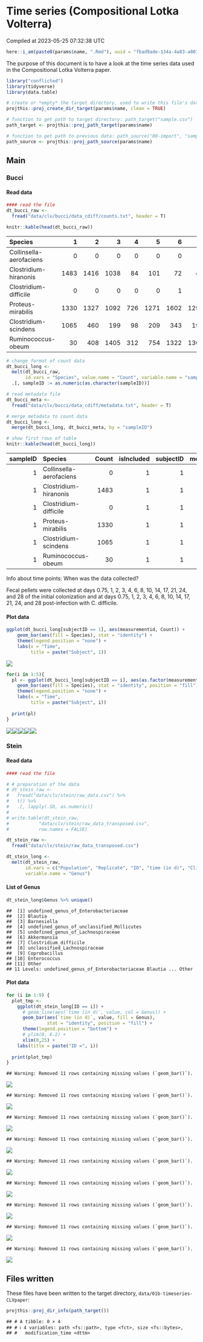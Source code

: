 Time series (Compositional Lotka Volterra)
================
Compiled at 2023-05-25 07:32:38 UTC

``` r
here::i_am(paste0(params$name, ".Rmd"), uuid = "fbad9ade-134a-4a83-a801-9900003f3395")
```

The purpose of this document is to have a look at the time series data
used in the Compositional Lotka Volterra paper.

``` r
library("conflicted")
library(tidyverse)
library(data.table)
```

``` r
# create or *empty* the target directory, used to write this file's data: 
projthis::proj_create_dir_target(params$name, clean = TRUE)

# function to get path to target directory: path_target("sample.csv")
path_target <- projthis::proj_path_target(params$name)

# function to get path to previous data: path_source("00-import", "sample.csv")
path_source <- projthis::proj_path_source(params$name)
```

## Main

### Bucci

#### Read data

``` r
#### read the file
dt_bucci_raw <- 
  fread("data/clv/bucci/data_cdiff/counts.txt", header = T)

knitr::kable(head(dt_bucci_raw))
```

| Species                 |    1 |    2 |    3 |   4 |    5 |    6 |    7 |    8 |    9 |   10 |   11 |   12 |   13 |   14 |   15 |  16 |   17 |   18 |   19 |   20 |   21 |   22 |   23 |   24 |   25 |   26 |   27 |   28 |  29 |  30 |   31 |   32 |   33 |   34 |   35 |   36 |   37 |   38 |   39 |   40 |   41 |   42 |   43 |   44 |   45 |   46 |   47 |   48 |   49 |  50 |   51 |  52 |   53 |   54 |  55 |   56 |  57 |   58 |   59 |   60 |   61 |   62 |   63 |   64 |   65 |   66 |   67 |   68 |   69 |   70 |   71 |   72 |   73 |   74 |   75 |   76 |   77 |  78 |   79 |   80 |  81 |  82 |   83 |   84 |   85 |   86 |   87 |   88 |   89 |   90 |  91 |   92 |  93 |  94 |   95 |  96 |  97 |   98 |   99 |  100 |  101 | 102 |  103 |  104 | 105 |  106 |  107 | 108 |  109 |  110 |  111 |  112 |  113 | 114 | 115 |  116 |  117 | 118 | 119 | 120 | 121 |  122 |  123 |  124 |  125 |  126 |  127 |  128 |  129 |  130 |
|:------------------------|-----:|-----:|-----:|----:|-----:|-----:|-----:|-----:|-----:|-----:|-----:|-----:|-----:|-----:|-----:|----:|-----:|-----:|-----:|-----:|-----:|-----:|-----:|-----:|-----:|-----:|-----:|-----:|----:|----:|-----:|-----:|-----:|-----:|-----:|-----:|-----:|-----:|-----:|-----:|-----:|-----:|-----:|-----:|-----:|-----:|-----:|-----:|-----:|----:|-----:|----:|-----:|-----:|----:|-----:|----:|-----:|-----:|-----:|-----:|-----:|-----:|-----:|-----:|-----:|-----:|-----:|-----:|-----:|-----:|-----:|-----:|-----:|-----:|-----:|-----:|----:|-----:|-----:|----:|----:|-----:|-----:|-----:|-----:|-----:|-----:|-----:|-----:|----:|-----:|----:|----:|-----:|----:|----:|-----:|-----:|-----:|-----:|----:|-----:|-----:|----:|-----:|-----:|----:|-----:|-----:|-----:|-----:|-----:|----:|----:|-----:|-----:|----:|----:|----:|----:|-----:|-----:|-----:|-----:|-----:|-----:|-----:|-----:|-----:|
| Collinsella-aerofaciens |    0 |    0 |    0 |   0 |    0 |    0 |    0 |    0 |    0 |    0 |    0 |    0 |    0 |    0 |    0 |   0 |    0 |    0 |    0 |    0 |    0 |    0 |    0 |    0 |    0 |    0 |    0 |    0 |   0 |   0 |    0 |    0 |    0 |    0 |    0 |    0 |    0 |    0 |    0 |    0 |    0 |    0 |    0 |    0 |    0 |    0 |    0 |    0 |    0 |   0 |    0 |   0 |    0 |    0 |   0 |    0 |   0 |    0 |    0 |    0 |    0 |    0 |    0 |    0 |    0 |    0 |    0 |    0 |    0 |    0 |    0 |    0 |    0 |    0 |    0 |    0 |    0 |   0 |    0 |    0 |   0 |   0 |    0 |    0 |    0 |    0 |    0 |    0 |    0 |    0 |   0 |    0 |   0 |   0 |    0 |   0 |   0 |    0 |    0 |    0 |    0 |   0 |    0 |    0 |   0 |    0 |    0 |   0 |    0 |    0 |    0 |    0 |    0 |   0 |   0 |    0 |    0 |   0 |   0 |   0 |   0 |    0 |    0 |    0 |    0 |    0 |    0 |    0 |    0 |    0 |
| Clostridium-hiranonis   | 1483 | 1416 | 1038 |  84 |  101 |   72 |   46 |   55 |   89 |  102 |  115 |   56 |  102 |   57 |   31 |  38 |    0 |    0 |    0 |    0 |    0 |    0 |    0 |    0 |    0 |    0 |  248 |  168 | 120 |  54 |  214 |   74 |  129 |   79 |  121 |  244 |   99 |   36 |   92 |   84 |   33 |   39 |    1 |    0 |    1 |    1 |    0 |    0 |    0 |   0 |    0 |   0 | 1918 | 1536 | 592 |  269 | 108 |   56 |   45 |   57 |   24 |   36 |   21 |   15 |   11 |   15 |   12 |   16 |    1 |    0 |    0 |    0 |    0 |    1 |    1 |    0 |    1 |   0 | 1331 | 1209 | 578 | 304 |  116 |   43 |   57 |   95 |   88 |  115 |  187 |   90 |  65 |   60 |  31 |  39 |    0 |   0 |   0 |    0 |    0 |    0 |    0 |   0 |    0 |    0 | 108 |   13 |   90 | 112 |   76 |   70 |   20 |   33 |   42 |  48 |  40 |   46 |   42 |  41 |  40 |  54 |   0 |    0 |    0 |    0 |    0 |    0 |    0 |    0 |    0 |    0 |
| Clostridium-difficile   |    0 |    0 |    0 |   0 |    0 |    1 |    0 |    0 |    0 |    0 |    0 |    0 |    0 |    3 |   20 | 265 | 2875 | 3204 | 3199 | 2484 | 2598 | 2453 | 1566 |  910 |  629 |  459 |    0 |    3 |   1 |   0 |    0 |    2 |    5 |    6 |    0 |    1 |    3 |    2 |    1 |    2 |   16 |  458 | 1660 | 1416 | 1961 | 2994 | 1778 | 1110 |  667 | 664 |  619 | 483 |    0 |    0 |   0 |    0 |   0 |    0 |    0 |    0 |    0 |    0 |    0 |    2 |    0 |    0 |   11 |  337 | 2403 | 2571 | 1055 | 1498 | 1028 | 1168 |  501 |  440 |  485 | 144 |    0 |    0 |   2 |   0 |    0 |    0 |    0 |    1 |    0 |    0 |    3 |    0 |   0 |    4 |  21 | 109 | 1129 | 435 | 322 | 1360 | 1888 | 1497 | 1048 | 675 |  393 |  393 |   0 |    0 |    0 |   0 |    0 |    0 |    1 |    0 |    0 |   0 |   0 |    0 |    0 |   0 |  20 | 103 | 399 | 1903 |  895 | 1720 | 1420 | 1089 |  882 |  816 |  537 |  503 |
| Proteus-mirabilis       | 1330 | 1327 | 1092 | 726 | 1271 | 1602 | 1290 | 1375 |  670 | 1093 | 1345 | 1025 | 1490 | 1152 |  727 | 926 |  159 |   20 |   72 |  166 |  105 |  600 |  467 |  520 |  512 |  341 | 2605 | 1814 | 832 | 650 | 1931 | 3404 | 2999 | 1256 | 1409 | 1191 | 1207 |  606 |  860 |  999 |  775 | 1156 |  168 | 1129 |  587 |  173 |  862 |  801 |  480 | 435 |  472 | 278 | 1472 |  827 | 738 | 1082 | 757 | 1010 | 1056 |  872 |  720 |  573 |  684 |  909 |  750 | 1096 | 1064 | 2002 |  619 |   56 |  108 |   62 |  143 |  435 |  725 |  465 |  679 | 254 |  880 |  606 | 413 | 736 | 1247 | 1065 | 1043 |  887 |  843 |  778 |  937 |  598 | 651 |  715 | 394 | 661 |  231 | 109 |  65 |  154 |  235 |  414 |  601 | 440 |  548 |  407 | 364 | 2023 | 1396 | 811 | 1067 | 1415 | 1166 |  992 |  523 | 430 | 477 |  722 |  616 | 535 | 442 | 930 |  40 |  110 |  403 |  425 |  618 | 1118 | 1120 |  657 |  449 |  509 |
| Clostridium-scindens    | 1065 |  460 |  199 |  98 |  209 |  343 |  195 |  234 |  120 |  255 |  194 |  120 |  154 |  197 |  144 | 493 |   48 |   43 |   22 |   54 |  154 |  329 |  113 |   79 |   75 |   98 | 1266 | 1009 | 324 |  90 |  210 |  746 |  544 |  166 |  151 |  363 |  408 |  150 |  279 |  256 |  106 |  943 |   88 |  120 |  125 |  102 |  132 |  153 |  130 | 118 |  131 |  63 |  236 |  177 |  94 |   60 | 103 |  182 |  327 |  183 |   87 |  262 |  176 |  153 |  154 |  216 |  254 |  255 |   88 |    9 |   87 |  245 |  124 |  189 |  115 |  169 |   99 |  46 |  223 |  220 |  50 | 123 |  185 |  160 |  132 |  119 |   78 |  122 |  224 |  140 | 160 |  166 | 116 | 330 |   20 |  75 |  67 |   91 |   35 |  104 |   85 |  63 |   80 |  125 |  91 |   37 |  291 |  54 |   93 |  265 |  208 |  208 |  121 |  80 |  68 |  134 |   81 |  72 |  90 | 153 |  23 |   73 |   53 |   68 |   79 |   92 |   88 |  122 |   68 |   72 |
| Ruminococcus-obeum      |   30 |  408 | 1405 | 312 |  754 | 1322 | 1301 | 1931 | 2064 | 3734 | 2338 | 1555 | 1835 | 2094 | 1171 | 210 |  370 |    2 | 4888 | 8381 | 2435 | 3235 | 1791 | 1828 | 2743 | 3213 |    3 |    8 | 834 | 465 |  828 | 2992 | 3278 | 1913 | 2837 | 3848 | 3614 | 2183 | 2326 | 3558 | 1240 |  378 | 3685 | 3719 | 5261 | 2721 |  859 | 1208 | 1085 | 754 | 1374 | 854 |   13 |  137 | 875 |  272 | 322 |  971 | 1269 | 1034 | 2218 | 1902 | 1534 | 1247 | 1062 | 1319 | 1260 |  260 |   28 |    2 | 2340 | 2703 | 1452 | 2893 | 1228 | 1160 | 1316 | 753 |   23 |  194 |  85 | 213 |  497 |  982 | 1578 | 1410 | 1636 | 1724 | 2220 | 1379 | 996 | 1379 | 890 | 433 |   77 | 363 | 947 | 1143 |  829 | 1046 | 1137 | 602 | 1414 | 1542 |  49 |    3 |   73 | 560 |  717 |  984 |  575 | 1125 | 1425 | 993 | 820 | 1385 | 1105 | 736 | 732 | 402 | 203 |  114 | 2056 | 1655 | 1488 | 1636 | 1267 | 1012 | 1102 | 1276 |

``` r
# change format of count data
dt_bucci_long <-
  melt(dt_bucci_raw,
       id.vars = "Species", value.name = "Count", variable.name = "sampleID") %>% 
  .[, sampleID := as.numeric(as.character(sampleID))]

# read metadata file
dt_bucci_meta <-
  fread("data/clv/bucci/data_cdiff/metadata.txt", header = T)

# merge metadata to count data
dt_bucci_long <-
  merge(dt_bucci_long, dt_bucci_meta, by = "sampleID")

# show first rows of table
knitr::kable(head(dt_bucci_long))
```

| sampleID | Species                 | Count | isIncluded | subjectID | measurementid | perturbid | exptblock | intv |
|---------:|:------------------------|------:|-----------:|----------:|--------------:|----------:|----------:|-----:|
|        1 | Collinsella-aerofaciens |     0 |          1 |         1 |          0.75 |         0 |         1 |    0 |
|        1 | Clostridium-hiranonis   |  1483 |          1 |         1 |          0.75 |         0 |         1 |    0 |
|        1 | Clostridium-difficile   |     0 |          1 |         1 |          0.75 |         0 |         1 |    0 |
|        1 | Proteus-mirabilis       |  1330 |          1 |         1 |          0.75 |         0 |         1 |    0 |
|        1 | Clostridium-scindens    |  1065 |          1 |         1 |          0.75 |         0 |         1 |    0 |
|        1 | Ruminococcus-obeum      |    30 |          1 |         1 |          0.75 |         0 |         1 |    0 |

Info about time points: When was the data collected?

Fecal pellets were collected at days 0.75, 1, 2, 3, 4, 6, 8, 10, 14, 17,
21, 24, and 28 of the initial colonization and at days 0.75, 1, 2, 3, 4,
6, 8, 10, 14, 17, 21, 24, and 28 post-infection with C. difficile.

#### Plot data

``` r
ggplot(dt_bucci_long[subjectID == 1], aes(measurementid, Count)) +
    geom_bar(aes(fill = Species), stat = "identity") +
    theme(legend.position = "none") +
    labs(x = "Time",
         title = paste("Subject", 1))
```

![](01b-timeseries-CLVpaper_files/figure-gfm/unnamed-chunk-2-1.png)<!-- -->

``` r
for(i in 1:5){
  pl <- ggplot(dt_bucci_long[subjectID == i], aes(as.factor(measurementid), Count)) +
    geom_bar(aes(fill = Species), stat = "identity", position = "fill") +
    theme(legend.position = "none") +
    labs(x = "Time",
         title = paste("Subject", i))
  
  print(pl)
}
```

![](01b-timeseries-CLVpaper_files/figure-gfm/unnamed-chunk-2-2.png)<!-- -->![](01b-timeseries-CLVpaper_files/figure-gfm/unnamed-chunk-2-3.png)<!-- -->![](01b-timeseries-CLVpaper_files/figure-gfm/unnamed-chunk-2-4.png)<!-- -->![](01b-timeseries-CLVpaper_files/figure-gfm/unnamed-chunk-2-5.png)<!-- -->![](01b-timeseries-CLVpaper_files/figure-gfm/unnamed-chunk-2-6.png)<!-- -->

### Stein

#### Read data

``` r
#### read the file

# # preparation of the data
# dt_stein_raw <-
#   fread("data/clv/stein/raw_data.csv") %>%
#   t() %>%
#   .[, lapply(.SD, as.numeric)]
# 
# write.table(dt_stein_raw,
#           "data/clv/stein/raw_data_transposed.csv",
#           row.names = FALSE)

dt_stein_raw <- 
  fread("data/clv/stein/raw_data_transposed.csv")

dt_stein_long <-
  melt(dt_stein_raw,
       id.vars = c("Population", "Replicate", "ID", "time (in d)", "Clindamycin signal"), 
       variable.name = "Genus")
```

#### List of Genus

``` r
dt_stein_long$Genus %>% unique()
```

    ##  [1] undefined_genus_of_Enterobacteriaceae     
    ##  [2] Blautia                                   
    ##  [3] Barnesiella                               
    ##  [4] undefined_genus_of_unclassified_Mollicutes
    ##  [5] undefined_genus_of_Lachnospiraceae        
    ##  [6] Akkermansia                               
    ##  [7] Clostridium_difficile                     
    ##  [8] unclassified_Lachnospiraceae              
    ##  [9] Coprobacillus                             
    ## [10] Enterococcus                              
    ## [11] Other                                     
    ## 11 Levels: undefined_genus_of_Enterobacteriaceae Blautia ... Other

#### Plot data

``` r
for (i in 1:9) {
  plot_tmp <-
    ggplot(dt_stein_long[ID == i]) +
      # geom_line(aes(`time (in d)`, value, col = Genus)) +
      geom_bar(aes(`time (in d)`, value, fill = Genus), 
               stat = "identity", position = "fill") +
      theme(legend.position = "bottom") +
      # ylim(0, 6.2) +
      xlim(0,25) +
    labs(title = paste("ID =", i))
  
  print(plot_tmp)
}
```

    ## Warning: Removed 11 rows containing missing values (`geom_bar()`).

![](01b-timeseries-CLVpaper_files/figure-gfm/unnamed-chunk-5-1.png)<!-- -->

    ## Warning: Removed 11 rows containing missing values (`geom_bar()`).

![](01b-timeseries-CLVpaper_files/figure-gfm/unnamed-chunk-5-2.png)<!-- -->

    ## Warning: Removed 11 rows containing missing values (`geom_bar()`).

![](01b-timeseries-CLVpaper_files/figure-gfm/unnamed-chunk-5-3.png)<!-- -->

    ## Warning: Removed 11 rows containing missing values (`geom_bar()`).

![](01b-timeseries-CLVpaper_files/figure-gfm/unnamed-chunk-5-4.png)<!-- -->

    ## Warning: Removed 11 rows containing missing values (`geom_bar()`).

![](01b-timeseries-CLVpaper_files/figure-gfm/unnamed-chunk-5-5.png)<!-- -->

    ## Warning: Removed 11 rows containing missing values (`geom_bar()`).

![](01b-timeseries-CLVpaper_files/figure-gfm/unnamed-chunk-5-6.png)<!-- -->

    ## Warning: Removed 11 rows containing missing values (`geom_bar()`).

![](01b-timeseries-CLVpaper_files/figure-gfm/unnamed-chunk-5-7.png)<!-- -->

    ## Warning: Removed 11 rows containing missing values (`geom_bar()`).

![](01b-timeseries-CLVpaper_files/figure-gfm/unnamed-chunk-5-8.png)<!-- -->

    ## Warning: Removed 11 rows containing missing values (`geom_bar()`).

![](01b-timeseries-CLVpaper_files/figure-gfm/unnamed-chunk-5-9.png)<!-- -->

## Files written

These files have been written to the target directory,
`data/01b-timeseries-CLVpaper`:

``` r
projthis::proj_dir_info(path_target())
```

    ## # A tibble: 0 × 4
    ## # ℹ 4 variables: path <fs::path>, type <fct>, size <fs::bytes>,
    ## #   modification_time <dttm>
